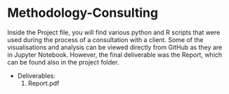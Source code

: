 # Methodology-Consulting

Inside the Project file, you will find various python and R scripts that were used during the process of a consultation with a client. Some of the visualisations and analysis can be viewed directly from GitHub as they are in Jupyter Notebook. However, the final deliverable was the Report, which can be found also in the project folder.

- Deliverables:
  1) Report.pdf
